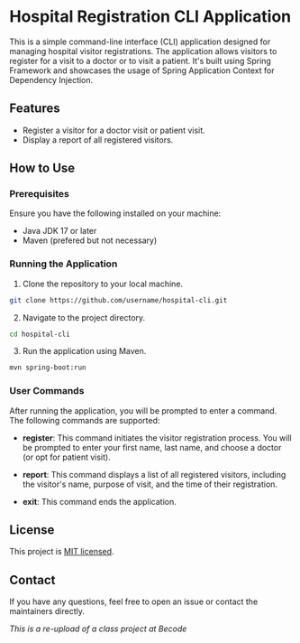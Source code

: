 # Hospital Registration CLI Application

This is a simple command-line interface (CLI) application designed for managing hospital visitor registrations. The application allows visitors to register for a visit to a doctor or to visit a patient. It's built using Spring Framework and showcases the usage of Spring Application Context for Dependency Injection.

## Features
- Register a visitor for a doctor visit or patient visit.
- Display a report of all registered visitors.

## How to Use

### Prerequisites
Ensure you have the following installed on your machine:
- Java JDK 17 or later
- Maven (prefered but not necessary)

### Running the Application
1. Clone the repository to your local machine.
```bash
git clone https://github.com/username/hospital-cli.git
```

2. Navigate to the project directory.
```bash
cd hospital-cli
```

3. Run the application using Maven.
```bash
mvn spring-boot:run
```

### User Commands
After running the application, you will be prompted to enter a command. The following commands are supported:

- **register**: This command initiates the visitor registration process. You will be prompted to enter your first name, last name, and choose a doctor (or opt for patient visit).

- **report**: This command displays a list of all registered visitors, including the visitor's name, purpose of visit, and the time of their registration.

- **exit**: This command ends the application.


## License

This project is [MIT licensed](LICENSE.md).

## Contact
If you have any questions, feel free to open an issue or contact the maintainers directly.

*This is a re-upload of a class project at Becode*
